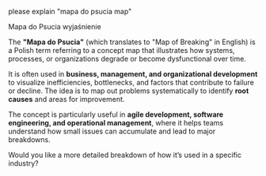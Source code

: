 please explain "mapa do psucia map"

Mapa do Psucia wyjaśnienie

The **"Mapa do Psucia"** (which translates to "Map of Breaking" in English) is a Polish term referring to a concept map that illustrates how systems, processes, or organizations degrade or become dysfunctional over time. 

It is often used in **business, management, and organizational development** to visualize inefficiencies, bottlenecks, and factors that contribute to failure or decline. The idea is to map out problems systematically to identify **root causes** and areas for improvement. 

The concept is particularly useful in **agile development, software engineering, and operational management**, where it helps teams understand how small issues can accumulate and lead to major breakdowns.

Would you like a more detailed breakdown of how it’s used in a specific industry?
